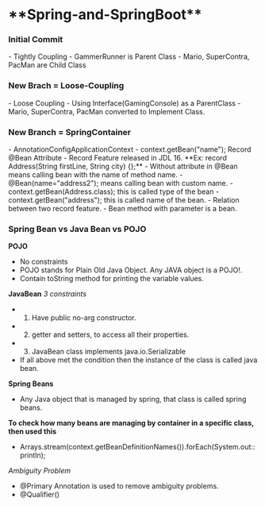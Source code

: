 <h1>**Spring-and-SpringBoot**</h1>

<h3>Initial Commit</h3>
- Tightly Coupling
- GammerRunner is Parent Class
- Mario, SuperContra, PacMan are Child Class

<h3>New Brach = Loose-Coupling</h3>
- Loose Coupling
- Using Interface(GamingConsole) as a ParentClass
- Mario, SuperContra, PacMan converted to Implement Class.


<h3>New Branch = SpringContainer</h3>
- AnnotationConfigApplicationContext
- context.getBean("name"); Record @Bean Attribute
- Record Feature released in JDL 16. **Ex: record Address(String firstLine, String city) {};**
- Without attribute in @Bean means calling bean with the name of method name.
- @Bean(name="address2"); means calling bean with custom name.
- context.getBean(Address.class); this is called type of the bean
- context.getBean("address"); this is called name of the bean.
- Relation between two record feature.
- Bean method with parameter is a bean.

<h3>Spring Bean vs Java Bean vs POJO</h3>

**POJO**
- No constraints
- POJO stands for Plain Old Java Object. Any JAVA object is a POJO!.
- Contain toString method for printing the variable values.

**JavaBean**
*3 constraints*
- 1. Have public no-arg constructor.
- 2. getter and setters, to access all their properties.
- 3. JavaBean class implements java.io.Serializable
- If all above met the condition then the instance of the class is called java bean.

**Spring Beans**
- Any Java object that is managed by spring, that class is called spring beans.   

**To check how many beans are managing by container in a specific class, then used this**

- Arrays.stream(context.getBeanDefinitionNames()).forEach(System.out::println);

*Ambiguity Problem*
- @Primary Annotation is used to remove ambiguity problems.
- @Qualifier()